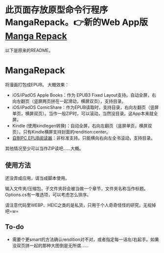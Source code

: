 # 此页面存放原型命令行程序MangaRepack。👉新的Web App版 [Manga Repack](https://github.com/Aeroblast/MangaRepack)



以下是原来的README。

# MangaRepack
将漫画打包成EPUB。
大概效果：
+ iOS/iPadOS Apple Books：作为 EPUB3 Fixed Layout支持。自动全屏，右向左翻页（竖屏两页拼在一起滑动，横屏双页），支持目录。
+ iOS/iPadOS ComicShare：作为EPUB读取时，支持目录，右向左翻页（竖屏单页，横屏双页）。当作一般ZIP时，可以滚动，当然没目录。这App本来就全屏。
+ Kindle (使用kindlegen转换)：自动全屏，右向左翻页（竖屏单页，横屏双页）。只有Kindle横屏支持封面的rendition:center。
+ [自制PC EPUB阅读器](https://github.com/Aeroblast/AeroEpubViewer)：非标准支持。只能横向右向左全书滚动，支持目录。

其他情况至少可以当作ZIP读吧……大概。

## 使用方法
还没弄成应用，请当成脚本使用。

输入文件夹/压缩包，子文件夹将会被当做一个章节，文件夹名称当作标题。Options.cs有一堆选项，可以考虑怎么排序。

请注意代码里WEBP、HEIC之类的是私货，只用于个人奇奇怪怪的研究，无视掉吧=w=

## To-do
+ 需要个更smart的方法确认rendition对不对，或者指定每一话左/右起手。如果没双页拼一起的那种大图倒是无所谓……
